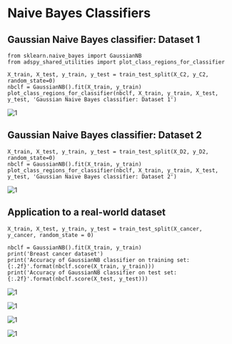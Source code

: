 # Naive Bayes Classifiers


## Gaussian Naive Bayes classifier: Dataset 1
```
from sklearn.naive_bayes import GaussianNB
from adspy_shared_utilities import plot_class_regions_for_classifier

X_train, X_test, y_train, y_test = train_test_split(X_C2, y_C2, random_state=0)
nbclf = GaussianNB().fit(X_train, y_train)
plot_class_regions_for_classifier(nbclf, X_train, y_train, X_test, y_test, 'Gaussian Naive Bayes classifier: Dataset 1')
```

![1](https://pawan-mittal.github.io/allassets.github.io/data-science/machine-learning-python/charts/module4/1.png)

## Gaussian Naive Bayes classifier: Dataset 2

```
X_train, X_test, y_train, y_test = train_test_split(X_D2, y_D2, random_state=0)
nbclf = GaussianNB().fit(X_train, y_train)
plot_class_regions_for_classifier(nbclf, X_train, y_train, X_test, y_test, 'Gaussian Naive Bayes classifier: Dataset 2')
```

![1](https://pawan-mittal.github.io/allassets.github.io/data-science/machine-learning-python/charts/module4/2.png)

## Application to a real-world dataset

```
X_train, X_test, y_train, y_test = train_test_split(X_cancer, y_cancer, random_state = 0)

nbclf = GaussianNB().fit(X_train, y_train)
print('Breast cancer dataset')
print('Accuracy of GaussianNB classifier on training set: {:.2f}'.format(nbclf.score(X_train, y_train)))
print('Accuracy of GaussianNB classifier on test set: {:.2f}'.format(nbclf.score(X_test, y_test)))
```

![1](https://pawan-mittal.github.io/allassets.github.io/data-science/machine-learning-python/models/supervised/naive-bayes-classifiers/1.png)

![1](https://pawan-mittal.github.io/allassets.github.io/data-science/machine-learning-python/models/supervised/naive-bayes-classifiers/2.png)

![1](https://pawan-mittal.github.io/allassets.github.io/data-science/machine-learning-python/models/supervised/naive-bayes-classifiers/3.png)

![1](https://pawan-mittal.github.io/allassets.github.io/data-science/machine-learning-python/models/supervised/naive-bayes-classifiers/4.png)
